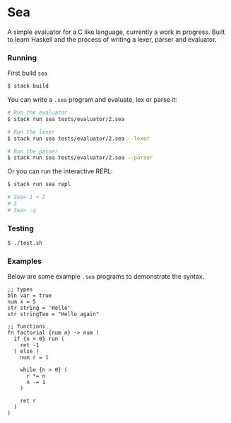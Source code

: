 # Sea

A simple evaluator for a C like language, currently a work in progress.
Built to learn Haskell and the process of writing a lexer, parser and evaluator.

### Running

First build `sea`

```bash
$ stack build
```

You can write a `.sea` program and evaluate, lex or parse it:

```bash
# Run the evaluator
$ stack run sea tests/evaluator/2.sea

# Run the lexer
$ stack run sea tests/evaluator/2.sea --lexer

# Run the parser
$ stack run sea tests/evaluator/2.sea --parser
```

Or you can run the interactive REPL:

```bash
$ stack run sea repl

# Sea> 1 + 2
# 3
# Sea> :q
```

### Testing

```bash
$ ./test.sh
```

### Examples

Below are some example `.sea` programs to demonstrate the syntax.

```assembly
;; types
bln var = true
num x = 5
str string = 'Hello'
str stringTwo = "Hello again"

;; functions
fn factorial {num n} -> num (
  if {n < 0} run (
    ret -1
  ) else (
    num r = 1

    while {n > 0} (
      r *= n
      n -= 1
    )

    ret r
  )
)
```
